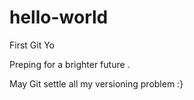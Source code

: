 # hello-world
First Git Yo

Preping for a brighter future .

May Git settle all my versioning problem :}

